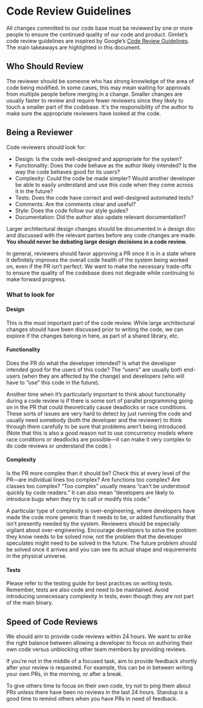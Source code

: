 # Code Review Guidelines

All changes committed to our code base must be reviewed by one or more people to ensure the continued quality of our code and product. Gimlet’s code review guidelines are inspired by Google’s [Code Review Guidelines](https://google.github.io/eng-practices/review/). The main takeaways are highlighted in this document.

## Who Should Review

The reviewer should be someone who has strong knowledge of the area of code being modified. In some cases, this may mean waiting for approvals from multiple people before merging in a change.
Smaller changes are usually faster to review and require fewer reviewers since they likely to touch a smaller part of the codebase. It's the responsibility of the author to make sure the appropriate reviewers have looked at the code.

## Being a Reviewer

Code reviewers should look for:

* Design: Is the code well-designed and appropriate for the system?
* Functionality: Does the code behave as the author likely intended? Is the way the code behaves good for its users?
* Complexity: Could the code be made simpler? Would another developer be able to easily understand and use this code when they come across it in the future?
* Tests: Does the code have correct and well-designed automated tests?
* Comments: Are the comments clear and useful?
* Style: Does the code follow our style guides?
* Documentation: Did the author also update relevant documentation?

Larger architectural design changes should be documented in a design doc and discussed with the relevant parties before any code changes are made. **You should never be debating large design decisions in a code review.**

In general, reviewers should favor approving a PR once it is in a state where it definitely improves the overall code health of the system being worked on, even if the PR isn’t perfect. We want to make the necessary trade-offs to ensure the quality of the codebase does not degrade while continuing to make forward progress.

### What to look for

#### Design

This is the most important part of the code review. While large architectural changes should have been discussed prior to writing the code, we can explore if the changes belong in here, as part of a shared library, etc.

#### Functionality

Does the PR do what the developer intended? Is what the developer intended good for the users of this code? The “users” are usually both end-users (when they are affected by the change) and developers (who will have to “use” this code in the future).

Another time when it’s particularly important to think about functionality during a code review is if there is some sort of parallel programming going on in the PR that could theoretically cause deadlocks or race conditions.
These sorts of issues are very hard to detect by just running the code and usually need somebody (both the developer and the reviewer) to think through them carefully to be sure that problems aren’t being introduced. (Note that this is also a good reason not to use concurrency models where race conditions or deadlocks are possible—it can make it very complex to do code reviews or understand the code.)

#### Complexity

Is the PR more complex than it should be? Check this at every level of the PR—are individual lines too complex? Are functions too complex? Are classes too complex? “Too complex” usually means “can’t be understood quickly by code readers.” It can also mean “developers are likely to introduce bugs when they try to call or modify this code.”

A particular type of complexity is over-engineering, where developers have made the code more generic than it needs to be, or added functionality that isn’t presently needed by the system. Reviewers should be especially vigilant about over-engineering.
Encourage developers to solve the problem they know needs to be solved now, not the problem that the developer speculates might need to be solved in the future. The future problem should be solved once it arrives and you can see its actual shape and requirements in the physical universe.

#### Tests

Please refer to the testing guide for best practices on writing tests. Remember, tests are also code and need to be maintained. Avoid introducing unnecessary complexity in tests, even though they are not part of the main binary.

## Speed of Code Reviews

We should aim to provide code reviews within 24 hours. We want to strike the right balance between allowing a developer to focus on authoring their own code versus unblocking other team members by providing reviews.

If you’re not in the middle of a focused task, aim to provide feedback shortly after your review is requested. For example, this can be in between writing your own PRs, in the morning, or after a break.

To give others time to focus on their own code, try not to ping them about PRs unless there have been no reviews in the last 24 hours. Standup is a good time to remind others when you have PRs in need of feedback.
